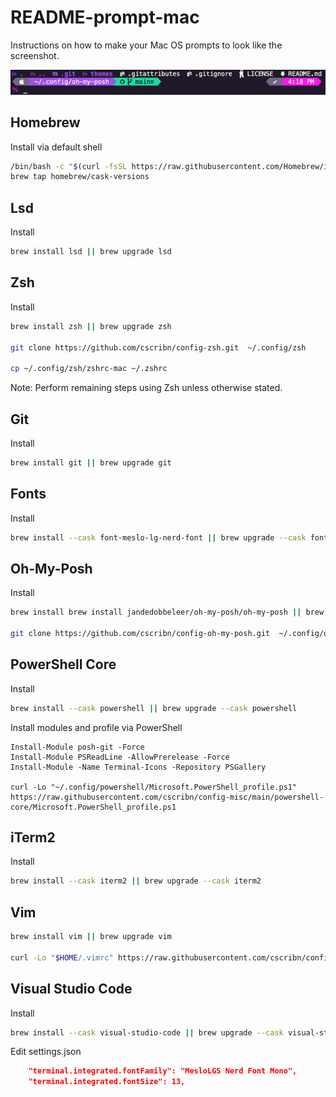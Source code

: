 # README-prompt-mac

Instructions on how to make your Mac OS prompts to look like the screenshot.

![prompt](./images/prompt.png)

## Homebrew

Install via default shell

```sh
/bin/bash -c "$(curl -fsSL https://raw.githubusercontent.com/Homebrew/install/HEAD/install.sh)"
brew tap homebrew/cask-versions
```

## Lsd

Install

```sh
brew install lsd || brew upgrade lsd
```

## Zsh

Install

```sh
brew install zsh || brew upgrade zsh

git clone https://github.com/cscribn/config-zsh.git  ~/.config/zsh

cp ~/.config/zsh/zshrc-mac ~/.zshrc
```

Note: Perform remaining steps using Zsh unless otherwise stated.

## Git

Install

```sh
brew install git || brew upgrade git
```

## Fonts

Install

```sh
brew install --cask font-meslo-lg-nerd-font || brew upgrade --cask font-meslo-lg-nerd-font
```

## Oh-My-Posh

Install

```sh
brew install brew install jandedobbeleer/oh-my-posh/oh-my-posh || brew upgrade brew install jandedobbeleer/oh-my-posh/oh-my-posh

git clone https://github.com/cscribn/config-oh-my-posh.git  ~/.config/oh-my-posh
```

## PowerShell Core

Install

```sh
brew install --cask powershell || brew upgrade --cask powershell
```

Install modules and profile via PowerShell

```pwsh
Install-Module posh-git -Force
Install-Module PSReadLine -AllowPrerelease -Force
Install-Module -Name Terminal-Icons -Repository PSGallery

curl -Lo "~/.config/powershell/Microsoft.PowerShell_profile.ps1" https://raw.githubusercontent.com/cscribn/config-misc/main/powershell-core/Microsoft.PowerShell_profile.ps1
```

## iTerm2

Install

```sh
brew install --cask iterm2 || brew upgrade --cask iterm2
```

## Vim

```sh
brew install vim || brew upgrade vim

curl -Lo "$HOME/.vimrc" https://raw.githubusercontent.com/cscribn/config-misc/main/vim/vimrc
```

## Visual Studio Code

Install

```sh
brew install --cask visual-studio-code || brew upgrade --cask visual-studio-code
```

Edit settings.json

```json
    "terminal.integrated.fontFamily": "MesloLGS Nerd Font Mono",
    "terminal.integrated.fontSize": 13,
```
